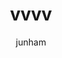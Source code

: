 ---
title: vvvv
published: 2025-08-20
author: junham
description: 'hello world!'
image: 'https://img1.daumcdn.net/thumb/R800x0/?scode=mtistory2&fname=https%3A%2F%2Ft1.daumcdn.net%2Fcfile%2Ftistory%2F26053538586482B414'
tags: ["Blogging", "Customization"]
category: 'hack'
draft: false
---